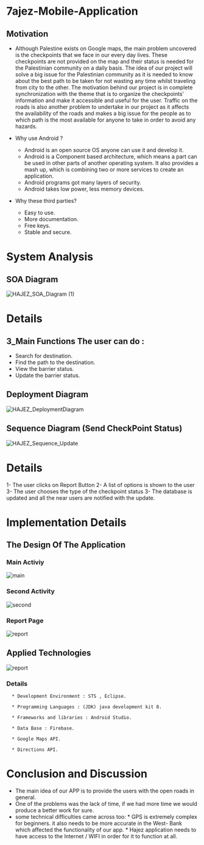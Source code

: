 # 7ajez-Mobile-Application
 ## Motivation
   * Although Palestine exists on Google maps, the main problem uncovered is the checkpoints that we face in our every day lives. These checkpoints are not provided on the map and their status is needed for the Palestinian community on a daily basis. The idea of our project will solve a big issue for the Palestinian community as it is needed to know about the best path to be taken for not wasting any time whilst traveling from city to the other. The motivation behind our project is in complete synchronization with the theme that is to organize the checkpoints’ information and make it accessible and useful for the user. Traffic on the roads is also another problem to undertake in our project as it affects the availability of the roads and makes a big issue for the people as to which path is the most available for anyone to take in order to avoid any hazards.

 * Why use Android ?
    - Android is an open source OS anyone can use it and develop it. 
    - Android is a Component based architecture, which means a part can be used in other parts of another operating system. It also provides a mash up, which is combining two or more services to create an application.
    - Android programs got many layers of security.
    - Android takes low power, less memory devices.
   
  
  
 * Why these third parties?
    - Easy to use.
    - More documentation.
    - Free keys.
    - Stable and secure.

# System Analysis

  ## SOA Diagram
![HAJEZ_SOA_Diagram (1)](https://user-images.githubusercontent.com/43942189/60539868-61f81380-9d16-11e9-8d3b-d5ae088fb88c.png)
   
# Details

 ## 3_Main Functions The user can do :
    
  * Search for destination.
  * Find the path to the destination.
  * View the barrier status.
  * Update the barrier status.
  
  ## Deployment Diagram

![HAJEZ_DeploymentDiagram](https://user-images.githubusercontent.com/43942189/60547287-f028c580-9d27-11e9-9204-6b985d1b8ff4.png)
   
## Sequence Diagram (Send CheckPoint Status)

![HAJEZ_Sequence_Update](https://user-images.githubusercontent.com/43942189/60547454-60cfe200-9d28-11e9-8de3-99f33a80eaa3.png)
# Details

   1- The user clicks on Report Button
   2- A list of options is shown to the user
   3- The user chooses the type of the checkpoint status
   3- The database is updated and all the near users are notified with the update.
   ##


# Implementation Details
 ## The Design Of The Application 


  ### Main Activiy 
 ![main](https://user-images.githubusercontent.com/43942189/60547764-303c7800-9d29-11e9-9615-e120dd94282a.png)

  ### Second Activity 
 ![second](https://user-images.githubusercontent.com/43942189/60547845-67128e00-9d29-11e9-8d82-0af9901ae8b4.png)
 
  ### Report Page
 ![report](https://user-images.githubusercontent.com/43942189/60547964-ab9e2980-9d29-11e9-8c31-f5d1d6b9e657.png)

 ## Applied Technologies
  ![report](https://user-images.githubusercontent.com/43942189/60548263-57e01000-9d2a-11e9-978c-964e989a294b.png)
  ### Details 
      * Development Environment : STS , Eclipse.
  
      * Programming Languages : (JDK) java development kit 8.
  
      * Frameworks and libraries : Android Studio.
  
      * Data Base : Firebase.
  
      * Google Maps API. 
  
      * Directions API.
 
   
  # Conclusion and Discussion
   - The main idea of our APP is to provide the users with the open roads in general.
   - One of the problems was the lack of time, if we had more time we would produce a better work for sure.
   - some technical difficulties came across too:
    * GPS is extremely complex for beginners. it also needs to be more accurate in the West- Bank which affected the functionality of         our app.
    * Hajez application needs to have access to the Internet / WIFI in order for it to function at all.

 
   

   

